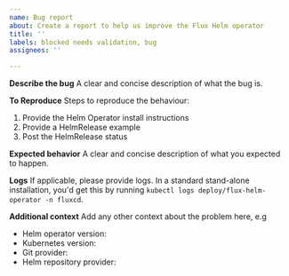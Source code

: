 ```yaml
---
name: Bug report
about: Create a report to help us improve the Flux Helm operator
title: ''
labels: blocked needs validation, bug
assignees: ''

---
```


**Describe the bug**
A clear and concise description of what the bug is.

**To Reproduce**
Steps to reproduce the behaviour:
1. Provide the Helm Operator install instructions
2. Provide a HelmRelease example
3. Post the HelmRelease status

**Expected behavior**
A clear and concise description of what you expected to happen.

**Logs**
If applicable, please provide logs. In a standard stand-alone installation, you'd get this by running `kubectl logs deploy/flux-helm-operator -n fluxcd`.

**Additional context**
Add any other context about the problem here, e.g 
- Helm operator version: 
- Kubernetes version:
- Git provider:
- Helm repository provider:
